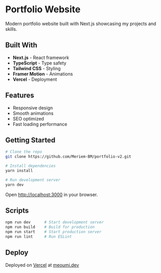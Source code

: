 # Portfolio Website

Modern portfolio website built with Next.js showcasing my projects and skills.

## Built With
- **Next.js** - React framework
- **TypeScript** - Type safety
- **Tailwind CSS** - Styling
- **Framer Motion** - Animations
- **Vercel** - Deployment

## Features
- Responsive design
- Smooth animations
- SEO optimized
- Fast loading performance

## Getting Started

```bash
# Clone the repo
git clone https://github.com/Meriem-BM/portfolio-v2.git

# Install dependencies
yarn install

# Run development server
yarn dev
```

Open [http://localhost:3000](http://localhost:3000) in your browser.

## Scripts
```bash
npm run dev      # Start development server
npm run build    # Build for production
npm run start    # Start production server
npm run lint     # Run ESLint
```

## Deploy
Deployed on [Vercel](https://vercel.com) at [meoumi.dev](https://meoumi.dev)
